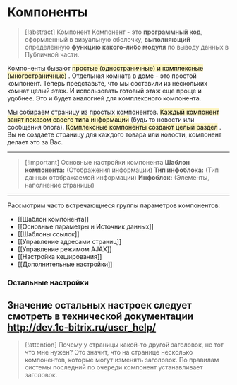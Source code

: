 # Компоненты

> [!abstract] Компонент
> Компонент - это **программный код**, оформленный в визуальную оболочку, **выполняющий** определённую **функцию какого-либо модуля** по выводу данных в Публичной части.

Компоненты бывают <mark style="background: #FFF3A3A6;">простые (одностраничные) и комплексные (многостраничные)</mark> . Отдельная комната в доме - это простой компонент. Теперь представьте, что мы составили из нескольких комнат целый этаж. И использовать готовый этаж еще проще и удобнее. Это и будет аналогией для комплексного компонента.

Мы собираем страницу из простых компонентов. <mark style="background: #FFF3A3A6;">Каждый компонент занят показом своего типа информации</mark> (будь то новости или сообщения блога).
<mark style="background: #FFF3A3A6;">Комплексные компоненты создают целый раздел</mark> . Вы не создаете страницу для каждого товара или новости, компонент делает это за Вас.

---
> [!important] Основные настройки компонента
> **Шаблон компонента:** (Отображения информации)
> **Тип инфоблока:**	(Тип данных отображаемой информации)
> **Инфоблок:** (Элементы, наполнение страницы) 

---
Рассмотрим часто встречающиеся группы параметров компонентов:
- [[Шаблон компонента]]
- [[Основные параметры и Источник данных]]
- [[Шаблоны ссылок]]
- [[Управление адресами страниц]]
- [[Управление режимом AJAX]]
- [[Настройка кеширования]]
- [[Дополнительные настройки]]

### Остальные настройки
Значение остальных настроек следует смотреть в технической документации
http://dev.1c-bitrix.ru/user_help/
---

> [!attention]
> Почему у страницы какой-то другой заголовок, не тот что мне нужен? Это значит, что на странице несколько компонентов, которые могут изменять заголовок. По правилам системы последний по очереди компонент устанавливает заголовок.
